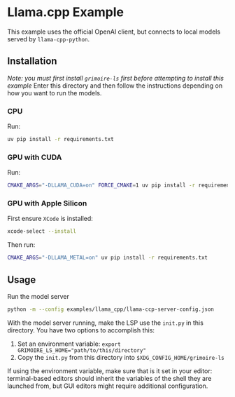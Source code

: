 # Llama.cpp Example
This example uses the official OpenAI client, but connects to local models served by `llama-cpp-python`.

## Installation
*Note: you must first install `grimoire-ls` first before attempting to install this example*
Enter this directory and then follow the instructions depending on how you want to run the models.

### CPU
Run:
```sh
uv pip install -r requirements.txt
```

### GPU with CUDA
Run:
```sh
CMAKE_ARGS="-DLLAMA_CUDA=on" FORCE_CMAKE=1 uv pip install -r requirements.txt
```

### GPU with Apple Silicon
First ensure `XCode` is installed:
```sh
xcode-select --install
```

Then run:
```sh
CMAKE_ARGS="-DLLAMA_METAL=on" uv pip install -r requirements.txt
```

## Usage
Run the model server
```sh
python -m --config examples/llama_cpp/llama-ccp-server-config.json
```

With the model server running, make the LSP use the `init.py` in this directory.
You have two options to accomplish this:

1. Set an environment variable: `export GRIMOIRE_LS_HOME="path/to/this/directory"`
2. Copy the `init.py` from this directory into `$XDG_CONFIG_HOME/grimoire-ls`

If using the environment variable, make sure that is it set in your editor: terminal-based
editors should inherit the variables of the shell they are launched from, but GUI editors
might require additional configuration.
